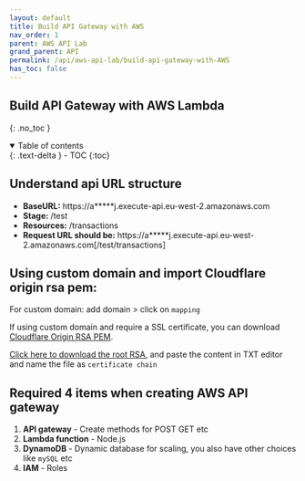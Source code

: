 ```yaml
---
layout: default    
title: Build API Gateway with AWS
nav_order: 1
parent: AWS API Lab
grand_parent: API
permalink: /api/aws-api-lab/build-api-gateway-with-AWS
has_toc: false
---
```


## Build API Gateway with AWS Lambda
{: .no_toc } 

<details open markdown="block">
  <summary>
    Table of contents
  </summary>
  {: .text-delta }
- TOC
{:toc}
</details>

## Understand api URL structure

* **BaseURL:** https://a*****j.execute-api.eu-west-2.amazonaws.com
* **Stage:** /test  
* **Resources:** /transactions 
* **Request URL should be:** https://a*****j.execute-api.eu-west-2.amazonaws.com[/test/transactions]

## Using custom domain and import Cloudflare origin rsa pem: 

For custom domain: add domain > click on `mapping` 

If using custom domain and require a SSL certificate, you can download [Cloudflare Origin RSA PEM](https://developers.cloudflare.com/ssl/origin-configuration/origin-ca#4-required-for-some-add-cloudflare-origin-ca-root-certificates).

[Click here to download the root RSA](https://developers.cloudflare.com/ssl/e2b9968022bf23b071d95229b5678452/origin_ca_rsa_root.pem), and paste the content in TXT editor and name the file as `certificate chain` 

## Required 4 items when creating AWS API gateway

1. **API gateway** - Create methods for POST GET etc  
2. **Lambda function** - Node.js
3. **DynamoDB** - Dynamic database for scaling, you also have other choices like `mySQL` etc 
4. **IAM** - Roles     
